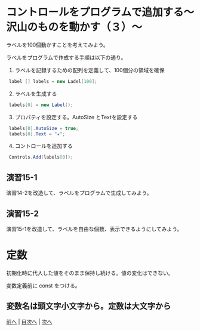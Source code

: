 # コントロールをプログラムで追加する～沢山のものを動かす（３）～
ラベルを100個動かすことを考えてみよう。

ラベルをプログラムで作成する手順は以下の通り。

1.	ラベルを記録するための配列を定義して、100個分の領域を確保

```cs
 label [] labels = new Ladel[100]; 
```

2.	ラベルを生成する

```cs
 labels[0] = new Label();
```

3.	プロパティを設定する。AutoSize とTextを設定する

```cs
 labels[0].AutoSize = true;
 labels[0].Text = "★";
```

4.	コントロールを追加する

```cs
 Controls.Add(labels[0]);
```

## 演習15-1
演習14-2を改造して、ラベルをプログラムで生成してみよう。

## 演習15-2
演習15-1を改造して、ラベルを自由な個数、表示できるようにしてみよう。

# 定数　
 初期化時に代入した値をそのまま保持し続ける。値の変化はできない。
 
 変数定義前に const をつける。
 
 変数名は頭文字小文字から。定数は大文字から
---


[前へ](14.md) | [目次へ](README.md#%E7%9B%AE%E6%AC%A1) | [次へ](16.md)
